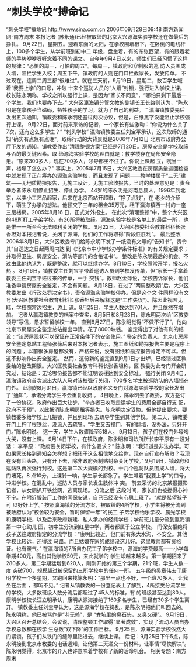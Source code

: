# “刺头学校”搏命记

“刺头学校”搏命记
http://www.sina.com.cn 2006年09月28日09:48 南方新闻网-南方周末
本报记者 (苏永通)已经被取缔的北京大兴源海实验学校还在做最后的挣扎。
9月22日，星期五。迎着东面的太阳，在学校围墙根下，在卧倒的电线杆上，100多个学生，从学前班到初中二 年级，盘坐着，有的东张西望，有的跟着老师的手势咿咿呀呀念着不同的课文。
自今年9月4日以来，师生们已经习惯了这样的规律：“恐惧的周一，可怕的周五”。每周一，镇政府和穿制服的巡 防人员围成人墙，阻拦学生入校；周五下午，镇政府的人则在门口拦截家长，发放传单。
不过现在，连周二周三都“很难过”。就在三天前，9月19日，星期二，数百学生喊着“我要上学”的口号，冲破 十来个巡防人员的“人墙”封锁，强行进入学校上课。
校长陈永明称，学校之所以强行上课，是因为“家长不同意”，“哪怕只剩下最后一个学生，我们也要办下去。”
大兴区瀛海镇分管文教的副镇长王长路则认为，“陈永明是在拿孩子当砝码，牺牲孩子的学习，就为了自己的利益。 ”
瀛海镇教委先后发出五次通知，镇教委和陈永明还签过两次协议，但是，白纸黑字没能阻止学校强行上课。
9月22日，面对前来采访的记者，一个家长有些激动：“你说为什么关了7次，还有这么多学生？”
“刺头学校”
瀛海镇教委主任刘宝平承认，这次取缔的通知“确实有点急有点晚”。取缔行动的大背景就是2006年7月12日 北京市政府办公厅下发的通知。镇教委作出“清理整顿方案”已经是7月20日。房屋安全是学校取缔与否的最关键因素。取 缔源海实验学校的理由就是：教学楼存在局部安全隐患。“原来300多人，现在700多人，领导都坐不住了。你说上课起 立，咣当一声，楼塌了怎么办？”
事实上，2005年7月15日，大兴区教委在房屋质量巡回检查中就发现了正在筹办的源海实验学校，而且发现了 问题——教学楼属于“三无”建筑——无地质勘探报告，无施工设计，无施工验收报告。当时的处理意见是：责令举办者陈永 明停止招生、停止办学。
44岁的陈永明是河南息县人，1996年到北京，以卖小工艺品起家，后来在北京西站开超市，“挣了点钱”，在 老乡的介绍下，萌生了办学的想法。他预交了三年的租金35万元，租下瀛海镇西一村的一座三层楼房。2005年8月16 日，正式对外招生。
在此次“清理整顿”中，整个大兴区的48所打工子弟学校，有26所将被取缔。源海实验学校是名单上的最后一所 ，也是惟一一所至今无法顺利关闭的学校。
9月22日，大兴区教委社会教育科科长张香坦对本报记者说，关闭了源海，他们的工作将取得“阶段性胜利”。
最后整改
2006年8月1日，大兴区教委专门给陈永明下发了一纸没有文号的“告知书”，责令其“自送达之日起两周内达 到《北京市中小学校办学条件标准》的有关规定要求；并取得卫生、房屋安全、消防等部门的合格证书”。
整改是陈永明最后的机会。不过由此他也认为，既是整改，就可以继续办学。8月10日，学校照常开学，报名火热 。
8月16日，镇教委主任刘宝平带着巡访人员到学校发传单，但“家长一手拿着教委主任刘宝平递过来的传单，一手 交钱”。教师赵金萍说，学校告诉家长，他们准备申请房屋安全鉴定，不会有问题。
8月18日，在过了“两周整改期”后，大兴区教委发出《行政处罚决定书》，责令源海实验学校停办。但是这个文 件同样没有文号(大兴区教委社会教育科科长张香坦后来解释这是“工作失误”)。陈因此视若无睹，学校照常边招生，边上 课。8月25日，学生人数达到701人，并且依然在增加。
记者从瀛海镇教委的档案中查实，8月5日和8月23日，陈永明两次给“区教委领导”写信，恳求暂留学校一年。 直到8月27日，陈永明觉得“不做不行了”，他向北京市房屋安全鉴定总站提出申请。花了8000块钱。
鉴定得出了对他有利的结论：“该房屋现状可以保证在正常条件下的安全使用。”
鉴定的负责人、北京市房屋安全鉴定总站工程师张薇后来对本报记者表示，施工图纸和勘探报告主要是程序上的问题 ，以前很多房屋都没有，严格来说，没有图纸和勘探报告肯定不可以。但这不影响作出安全鉴定。
然而，这份新的鉴定直到9月1日才出炉，已经错过区教委给的整改期限。大兴区教委社会教育科科长张香坦称，区 教委为此专门开会研究过，结论是：无论哪份报告都不能证明该楼达到安全标准。
强行关闭
9月4日，瀛海镇政府首次派出大队人马对该校强行关闭，700多名学生被巡防队的人墙挡在门外。
此前的8月31日，瀛海镇已经以政府名义专门对源海实验学校的家长发出了“通知”，承诺分流学生不会重复收费 。
4日晚上，陈永明去了教委，双方签订了一份协议，政府作出巨大让步，“举办者已收取走读学生的费用全部自行支 配，政府不干预”，以此抵消陈永明房租等损失。陈永明决定妥协。但他提出要求，要镇教委多给学校上几把锁，并且到现场 去疏导学生到其他学校。
第二天，镇教委在门上拧了根铁丝，没派人去疏导。“学生又去撞门，有的翻墙，没办法，只好开门。”陈永明说。 这一天，学生人数骤降至518人。
9月13日，孩子们在校门外嚎啕大哭，没有上课。
9月14日下午，在镇政府，陈永明和司法所所长李平原有一段对话：
李平原：“政府要关闭学校，有什么要求？”
陈永明：“我知道是非法办学。可如果家长接到通知会怎样想？把孩子这么相信地交给你，现在自行宣布解散？我现 在没有回头路，只有开下去，除非政府强制贴封条关闭学校。”
9月19日，镇政府和巡防队再次强行封校。这是第二次大规模的封校。十几个巡防队员围成人墙，将大门堵死。8 点10分，上课铃一响，学生家长都急了。学生喊着“我要上学”的口号，冲进学校。在混乱中，巡防人员与家长发生肢体冲 突。
前去采访的北京某报摄影记者，从女厕扒开铁丝网，逃离现场。
分流之后
这段时间，家长们也被搅得心神不宁。在附近服装厂工作的闫保安说，自己已经没有心思上班了。“就是希望孩子可 以好好上学。”
按照瀛海镇的分流方案，被取缔的4所学校，小学生将被分流到被政府认为“校舍较为安全，暂时保留一年”的民工 子弟学校怡乐学校、晨光学校和康明学校，以及后来政府新建、私人承办的经纬学校；学前班儿童分流到瀛海镇第一中心幼儿 园，初中生分流到红星中学，两者都属于公立学校。
闫保安拒绝将孩子送往政府指定的分流学校：“康明比较近，但门前有条大水沟，不安全。其他学校比较远，还得过 马路。而且姑娘在家的成绩没这儿好。这里教师都有资格证。也有暖气。”
在瀛海镇的7所自办民工子弟学校中，源海的学费最高——小学每学期400元，高出其他学校50元，来此就学的 学生却越来越多。第一学期招来了280多人，第二学期猛增到620人，刚刚开始的第三个学期，21个班，学生人数一度 突破700，规模超过被保留的三所学校中的任何一所。
五年级的吴章伟去了康明学校一个多星期，又跑回来找陈永明：“那里一点也不好，一个班70多人，让我坐在后面 ，都听不见。”
记者从镇教委的一份登记表上了解到，4所接受分流学生的学校，大多数班级人数分流后都超过了45人的标准，有 的班级甚至达到80人。
康明学校校长汪立明承认，康明从源海接纳了160多名学生，已经有30多个学生离开。
镇教委主任刘宝平认为，这是源海学校在捣乱，是陈永明把他们叫回去的。陈永明称，他已被骂作是“老无赖”，是 “粪坑里的臭石头，又臭又硬”。
9月19日，大兴区召开总结会，会议说，清理整顿工作取得“显著成效”，实现了流动人员自办学校总数和在校学 生总数“双下降”的工作目标。
9月25日，源海实验学校依然大门紧锁。孩子们从铁门的缝隙里钻进去，继续上课。
后记：9月25日下午5点，陈永明接到北京市教委的电话通知，让他第二天递交一份材料，让事情“尽快解决”。 陈永明觉得，北京市的介入也许意味着学校有了新的活命机会。
相关专题：南方周末 


